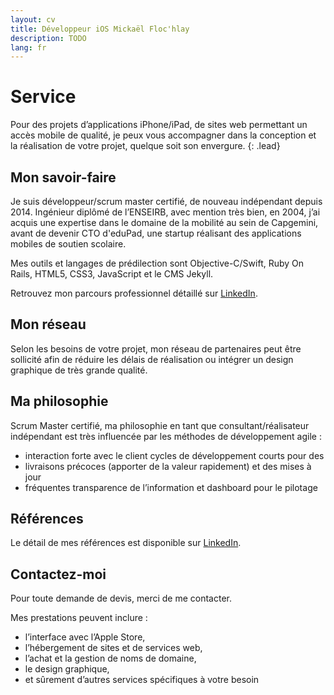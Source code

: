 ```yaml
---
layout: cv
title: Développeur iOS Mickaël Floc'hlay
description: TODO
lang: fr
---
```


# Service

Pour des projets d’applications iPhone/iPad, de sites web permettant un accès
mobile de qualité, je peux vous accompagner dans la conception et la réalisation
de votre projet, quelque soit son envergure.
{: .lead}

## Mon savoir-faire

Je suis développeur/scrum master certifié, de nouveau indépendant depuis 2014.
Ingénieur diplômé de l’ENSEIRB, avec mention très bien, en 2004, j’ai acquis une
expertise dans le domaine de la mobilité au sein de Capgemini, avant de devenir
CTO d'eduPad, une startup réalisant des applications mobiles de soutien
scolaire.

Mes outils et langages de prédilection sont Objective-C/Swift, Ruby On Rails,
HTML5, CSS3, JavaScript et le CMS Jekyll.

Retrouvez mon parcours professionnel détaillé sur [LinkedIn][linkedin].

## Mon réseau

Selon les besoins de votre projet, mon réseau de partenaires peut être sollicité
afin de réduire les délais de réalisation ou intégrer un design graphique de
très grande qualité.

## Ma philosophie

Scrum Master certifié, ma philosophie en tant que consultant/réalisateur
indépendant est très influencée par les méthodes de développement agile :

* interaction forte avec le client cycles de développement courts pour des
* livraisons précoces (apporter de la valeur rapidement) et des mises à jour
* fréquentes transparence de l’information et dashboard pour le pilotage

## Références

Le détail de mes références est disponible sur [LinkedIn][linkedin].

## Contactez-moi

Pour toute demande de devis, merci de me contacter.

Mes prestations peuvent inclure :

* l’interface avec l’Apple Store,
* l’hébergement de sites et de services web,
* l’achat et la gestion de noms de domaine,
* le design graphique,
* et sûrement d’autres services spécifiques à votre besoin

[linkedin]: https://fr.linkedin.com/in/mickaelflochlay
